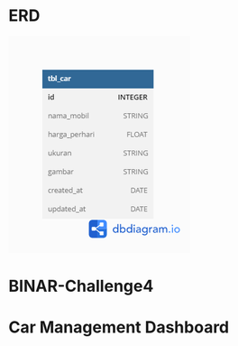 # ERD
![alt text](https://github.com/Irfanca1/BINAR-Challenge4/blob/master/ERD%20Car.png?raw=true)

# BINAR-Challenge4
# Car Management Dashboard
